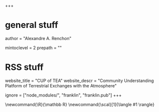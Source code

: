 +++
# general stuff
author = "Alexandre A. Renchon"

mintoclevel = 2
prepath = ""

# RSS stuff
website_title = "CUP of TEA"
website_descr = "Community Understanding Platform of Terrestrial Exchanges with the Atmosphere"

ignore = ["node_modules/", "franklin", "franklin.pub"]
+++

<!--
Add here global latex commands to use throughout your
pages. It can be math commands but does not need to be.
For instance:
* \newcommand{\phrase}{This is a long phrase to copy.}
-->
\newcommand{\R}{\mathbb R}
\newcommand{\scal}[1]{\langle #1 \rangle}
